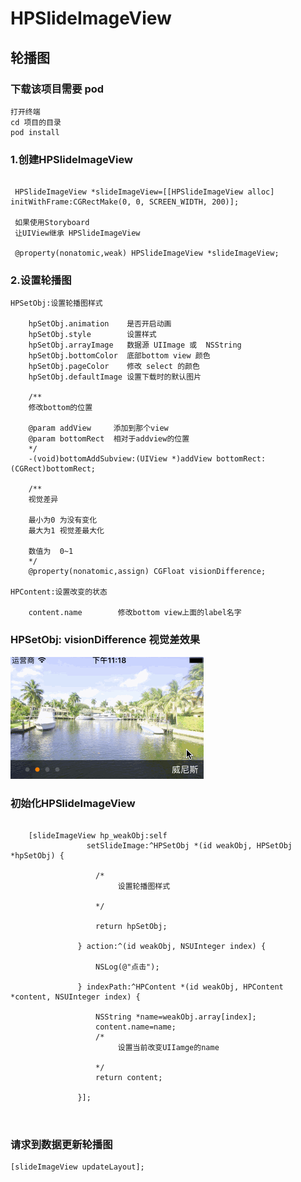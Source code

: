 # HPSlideImageView
## 轮播图
### 下载该项目需要 pod 

```
打开终端
cd 项目的目录
pod install
```

### 1.创建HPSlideImageView
<pre><code class="objectivec">
 HPSlideImageView *slideImageView=[[HPSlideImageView alloc] initWithFrame:CGRectMake(0, 0, SCREEN_WIDTH, 200)];
 
 如果使用Storyboard
 让UIView继承 HPSlideImageView
 
 @property(nonatomic,weak) HPSlideImageView *slideImageView;
</code></pre>

### 2.设置轮播图

```
HPSetObj:设置轮播图样式

	hpSetObj.animation    是否开启动画
	hpSetObj.style        设置样式
	hpSetObj.arrayImage   数据源 UIImage 或  NSString
	hpSetObj.bottomColor  底部bottom view 颜色
	hpSetObj.pageColor    修改 select 的颜色
	hpSetObj.defaultImage 设置下载时的默认图片

	/**
 	修改bottom的位置

 	@param addView     添加到那个view
 	@param bottomRect  相对于addview的位置
 	*/
	-(void)bottomAddSubview:(UIView *)addView bottomRect:	(CGRect)bottomRect;
	
    /**
    视觉差异
 
    最小为0 为没有变化
    最大为1 视觉差最大化
 
    数值为  0~1
    */
    @property(nonatomic,assign) CGFloat visionDifference;        

HPContent:设置改变的状态

	content.name        修改bottom view上面的label名字
```

### HPSetObj: visionDifference 视觉差效果

![image](https://github.com/lanhaiyang/HPSlideImageView/blob/master/README/visionAnimation.gif) 


### 初始化HPSlideImageView


```

    [slideImageView hp_weakObj:self
                 setSlideImage:^HPSetObj *(id weakObj, HPSetObj *hpSetObj) {
                   
                   /*
                   		设置轮播图样式
                   
                   */
                   
                   return hpSetObj;
                   
               } action:^(id weakObj, NSUInteger index) {
               
                   NSLog(@"点击");
                   
               } indexPath:^HPContent *(id weakObj, HPContent *content, NSUInteger index) {
                   
                   NSString *name=weakObj.array[index];
                   content.name=name;
                   /*
                   		设置当前改变UIIamge的name
                   
                   */
                   return content;
                   
               }];   
                           
    
```
### 请求到数据更新轮播图

```
[slideImageView updateLayout];
```
